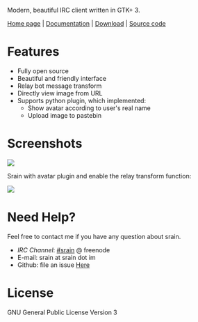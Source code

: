 Modern, beautiful IRC client written in GTK+ 3.

[Home page](https://srain.im) |
[Documentation](https://doc.srain.im) |
[Download]( https://github.com/SilverRainZ/srain/releases) |
[Source code](https://github.com/SilverRainZ/srain)

Features
========

- Fully open source
- Beautiful and friendly interface
- Relay bot message transform
- Directly view image from URL
- Supports python plugin, which implemented:
  - Show avatar according to user's real name
  - Upload image to pastebin


Screenshots
===========

![](http://img.vim-cn.com/7b/c29632228006727102eb7f79efec9493aef807.png)

Srain with avatar plugin and enable the relay transform function:

![](http://img.vim-cn.com/7f/5211f94b8bcfabf16a852907bc76001ee321be.png)

Need Help?
==========

Feel free to contact me if you have any question about srain.

- *IRC Channel*: [#srain](ircs://chat.freenode.org:6697/srain) @ freenode
- E-mail: srain at srain dot im
- Github: file an issue [Here](https://github.com/SilverRainZ/srain/issues)

License
=======

GNU General Public License Version 3
